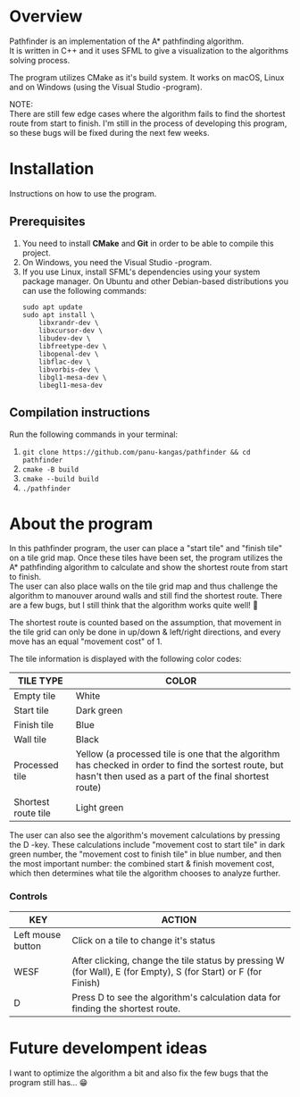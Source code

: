 # Overview  

Pathfinder is an implementation of the A* pathfinding algorithm.  
It is written in C++ and it uses SFML to give a visualization to the algorithms solving process. 

The program utilizes CMake as it's build system. It works on macOS, Linux and on Windows (using the Visual Studio -program).  
 
NOTE:  
There are still few edge cases where the algorithm fails to find the shortest route from start to finish. I'm still in the process of developing this program, so these bugs will be fixed during the next few weeks.

# Installation

Instructions on how to use the program.

## Prerequisites

1. You need to install **CMake** and **Git** in order to be able to compile this project.  
2. On Windows, you need the Visual Studio -program.  
3. If you use Linux, install SFML's dependencies using your system package manager. On Ubuntu and other Debian-based distributions you can use the following commands:
    ```
    sudo apt update
    sudo apt install \
        libxrandr-dev \
        libxcursor-dev \
        libudev-dev \
        libfreetype-dev \
        libopenal-dev \
        libflac-dev \
        libvorbis-dev \
        libgl1-mesa-dev \
        libegl1-mesa-dev
    ```

## Compilation instructions

Run the following commands in your terminal:

1. ```git clone https://github.com/panu-kangas/pathfinder && cd pathfinder```  
2. ```cmake -B build```  
3. ```cmake --build build```
4. ```./pathfinder```

# About the program

In this pathfinder program, the user can place a "start tile" and "finish tile" on a tile grid map. Once these tiles have been set, the program utilizes the A* pathfinding algorithm to calculate and show the shortest route from start to finish.  
The user can also place walls on the tile grid map and thus challenge the algorithm to manouver around walls and still find the shortest route. 
There are a few bugs, but I still think that the algorithm works quite well! 🙂
 
The shortest route is counted based on the assumption, that movement in the tile grid can only be done in up/down & left/right directions, and every move has an equal "movement cost" of 1. 

The tile information is displayed with the following color codes: 

| TILE TYPE | COLOR |
| ------------- | ------------- |
| Empty tile | White |
| Start tile | Dark green |
| Finish tile | Blue |
| Wall tile | Black |
| Processed tile | Yellow (a processed tile is one that the algorithm has checked in order to find the sortest route, but hasn't then used as a part of the final shortest route)   |
| Shortest route tile | Light green |


The user can also see the algorithm's movement calculations by pressing the D -key. These calculations include "movement cost to start tile" in dark green number, the "movement cost to finish tile" in blue number, and then the most important number: the combined start & finish movement cost, which then determines what tile the algorithm chooses to analyze further.

 
### Controls

| KEY | ACTION |
| ------------- | ------------- |
| Left mouse button | Click on a tile to change it's status |
| WESF | After clicking, change the tile status by pressing W (for Wall), E (for Empty), S (for Start) or F (for Finish) |
| D | Press D to see the algorithm's calculation data for finding the shortest route. |


# Future develompent ideas

I want to optimize the algorithm a bit and also fix the few bugs that the program still has... 😁


